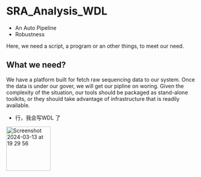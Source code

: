 # SRA_Analysis_WDL
- An Auto Pipeline
- Robustness 

Here, we need a script, a program or an other things, to meet our need. 

What we need?
-----------------------
We have a platform built for fetch raw sequencing data to our system. Once the data is under our gover, we will get our pipline on woring. Given the complexity of the situation, our tools should be packaged as stand-alone toolkits, or they should take advantage of infrastructure that is readily available.


- 行，我会写WDL 了
<img width="117" alt="Screenshot 2024-03-13 at 19 29 56" src="https://github.com/OOAAHH/SRA_Analysis_WDL/assets/19518905/2c6af976-a577-4580-a32e-300209fcf97e">
